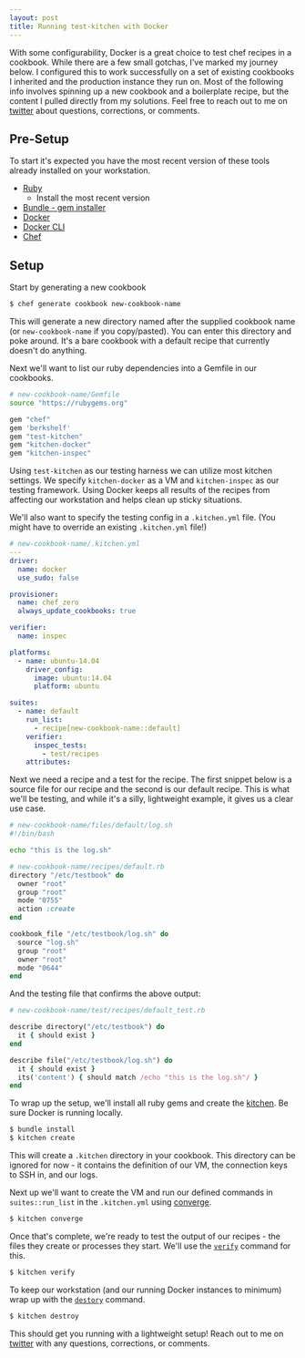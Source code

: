 ```yaml
---
layout: post
title: Running test-kitchen with Docker
---
```

With some configurability, Docker is a great choice to test chef recipes in a cookbook. While there are a few small gotchas, I've marked my journey below. I configured this to work successfully on a set of existing cookbooks I inherited and the production instance they run on. Most of the following info involves spinning up a new cookbook and a boilerplate recipe, but the content I pulled directly from my solutions. Feel free to reach out to me on [twitter](https://twitter.com/fuhton) about questions, corrections, or comments.

## Pre-Setup
To start it's expected you have the most recent version of these tools already installed on your workstation.

* [Ruby](https://github.com/rbenv/rbenv)
  * Install the most recent version
* [Bundle - gem installer](http://bundler.io/v1.12/)
* [Docker](https://docs.docker.com/install/)
* [Docker CLI](https://docs.docker.com/docker-cloud/installing-cli/)
* [Chef](https://docs.chef.io/install_dk.html)

## Setup

Start by generating a new cookbook

```bash
$ chef generate cookbook new-cookbook-name
```

This will generate a new directory named after the supplied cookbook name (or `new-cookbook-name` if you copy/pasted). You can enter this directory and poke around. It's a bare cookbook with a default recipe that currently doesn't do anything.

Next we'll want to list our ruby dependencies into a Gemfile in our cookbooks.

```bash
# new-cookbook-name/Gemfile
source "https://rubygems.org"

gem "chef"
gem 'berkshelf'
gem "test-kitchen"
gem "kitchen-docker"
gem "kitchen-inspec"
```

Using `test-kitchen` as our testing harness we can utilize most kitchen settings. We specify `kitchen-docker` as a VM and `kitchen-inspec` as our testing framework. Using Docker keeps all results of the recipes from affecting our workstation and helps clean up sticky situations.

We'll also want to specify the testing config in a `.kitchen.yml` file. (You might have to override an existing `.kitchen.yml` file!)

```yml
# new-cookbook-name/.kitchen.yml
---
driver:
  name: docker
  use_sudo: false

provisioner:
  name: chef_zero
  always_update_cookbooks: true

verifier:
  name: inspec

platforms:
  - name: ubuntu-14.04
    driver_config:
      image: ubuntu:14.04
      platform: ubuntu

suites:
  - name: default
    run_list:
      - recipe[new-cookbook-name::default]
    verifier:
      inspec_tests:
        - test/recipes
    attributes:
```

Next we need a recipe and a test for the recipe. The first snippet below is a source file for our recipe and the second is our default recipe. This is what we'll be testing, and while it's a silly, lightweight example, it gives us a clear use case.

```bash
# new-cookbook-name/files/default/log.sh
#!/bin/bash

echo "this is the log.sh"
```
```ruby
# new-cookbook-name/recipes/default.rb
directory "/etc/testbook" do
  owner "root"
  group "root"
  mode "0755"
  action :create
end

cookbook_file "/etc/testbook/log.sh" do
  source "log.sh"
  group "root"
  owner "root"
  mode "0644"
end
```

And the testing file that confirms the above output:

```ruby
# new-cookbook-name/test/recipes/default_test.rb

describe directory("/etc/testbook") do
  it { should exist }
end

describe file("/etc/testbook/log.sh") do
  it { should exist }
  its('content') { should match /echo "this is the log.sh"/ }
end
```

To wrap up the setup, we'll install all ruby gems and create the [kitchen](https://kitchen.ci/docs/getting-started/instances). Be sure Docker is running locally.

```bash
$ bundle install
$ kitchen create
```

This will create a `.kitchen` directory in your cookbook. This directory can be ignored for now - it contains the definition of our VM, the connection keys to SSH in, and our logs.

Next up we'll want to create the VM and run our defined commands in `suites::run_list` in the `.kitchen.yml` using [converge](https://kitchen.ci/docs/getting-started/running-converge).

```bash
$ kitchen converge
```

Once that's complete, we're ready to test the output of our recipes - the files they create or processes they start. We'll use the [`verify`](https://kitchen.ci/docs/getting-started/running-verify) command for this.

```bash
$ kitchen verify
```

To keep our workstation (and our running Docker instances to minimum) wrap up with the [`destory`](https://kitchen.ci/docs/getting-started/excluding-platforms) command.

```bash
$ kitchen destroy
```

This should get you running with a lightweight setup! Reach out to me on [twitter](https://twitter.com/fuhton) with any questions, corrections, or comments.


